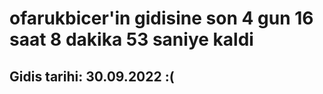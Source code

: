 # ofarukbicer'in gidisine son 4 gun 16 saat 8 dakika 53 saniye kaldi

## Gidis tarihi: 30.09.2022 :(